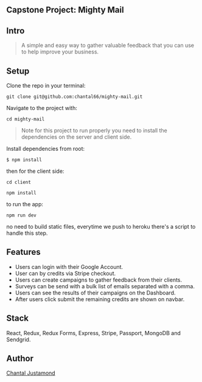 ## Capstone Project: Mighty Mail

## Intro

> A simple and easy way to gather valuable feedback that you can use to help improve your business.

## Setup

Clone the repo in your terminal:

```
git clone git@github.com:chantal66/mighty-mail.git
```

Navigate to the project with:
```
cd mighty-mail
```
> Note for this project to run properly you need to install the dependencies on the
server and client side.

Install dependencies from root:
```
$ npm install
```

then for the client side:

```
cd client
```

```
npm install
```

to run the app:

```
npm run dev
```

no need to build static files, everytime we push to heroku there's a script to handle this step.


## Features
- Users can login with their Google Account.
- User can by credits via Stripe checkout.
- Users can create campaigns to gather feedback from their clients.
- Surveys can be send with a bulk list of emails separated with a comma.
- Users can see the results of their campaigns on the Dashboard.
- After users click submit the remaining credits are shown on navbar.

## Stack

React, Redux, Redux Forms, Express, Stripe, Passport, MongoDB and Sendgrid. 

## Author

[Chantal Justamond](https://github.com/chantal66)



